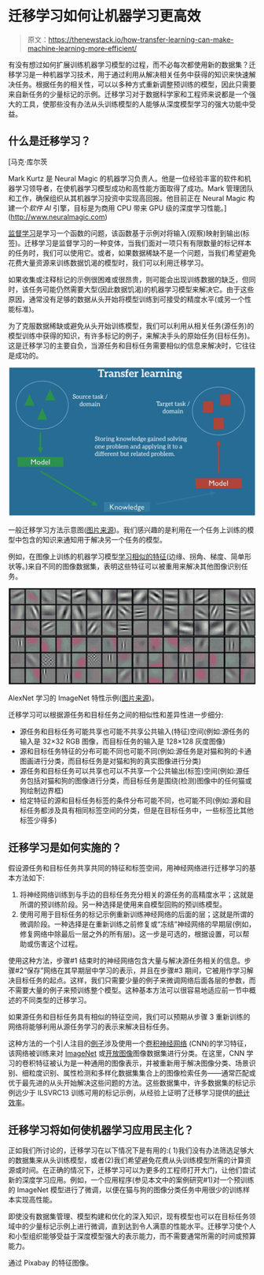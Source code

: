 # 迁移学习如何让机器学习更高效

> 原文：<https://thenewstack.io/how-transfer-learning-can-make-machine-learning-more-efficient/>

有没有想过如何扩展训练机器学习模型的过程，而不必每次都使用新的数据集？迁移学习是一种机器学习技术，用于通过利用从解决相关任务中获得的知识来快速解决任务。根据任务的相关性，可以以多种方式重新调整预训练的模型，因此只需要来自新任务的少量标记的示例。迁移学习对于数据科学家和工程师来说都是一个强大的工具，使那些没有办法从头训练模型的人能够从深度模型学习的强大功能中受益。

## 什么是迁移学习？

 [马克·库尔茨

Mark Kurtz 是 Neural Magic 的机器学习负责人。他是一位经验丰富的软件和机器学习领导者，在使机器学习模型成功和高性能方面取得了成功。Mark 管理团队和工作，确保组织从其机器学习投资中实现高回报。他目前正在 Neural Magic 构建一个*软件 AI* 引擎，目标是为商用 CPU 带来 GPU 级的深度学习性能。](http://www.neuralmagic.com) 

[监督学习](https://towardsdatascience.com/a-brief-introduction-to-supervised-learning-54a3e3932590)是学习一个函数的问题，该函数基于示例对将输入(观察)映射到输出(标签)。迁移学习是监督学习的一种变体，当我们面对一项只有有限数量的标记样本的任务时，我们可以使用它。或者，如果数据稀缺不是一个问题，当我们希望避免花费大量资源来训练数据饥渴的模型时，我们可以利用迁移学习。

如果收集或注释标记的示例很困难或很昂贵，则可能会出现训练数据的缺乏，但同时，该任务可能仍然需要大型(因此数据饥渴)的机器学习模型来解决它。由于这些原因，通常没有足够的数据从头开始将模型训练到可接受的精度水平(或另一个性能标准)。

为了克服数据稀缺或避免从头开始训练模型，我们可以利用从相关任务(源任务)的模型训练中获得的知识，有许多标记的例子，来解决手头的原始任务(目标任务)。这是迁移学习的主要自负，当源任务和目标任务需要相似的信息来解决时，它往往是成功的。

![](img/b23fb8694cdf6c8b8902e165ada674b7.png)

一般迁移学习方法示意图([图片来源](https://ruder.io/transfer-learning/))。我们感兴趣的是利用在一个任务上训练的模型中包含的知识来通知用于解决另一个任务的模型。

例如，在图像上训练的机器学习模型[学习相似的特征](https://towardsdatascience.com/how-to-visualize-convolutional-features-in-40-lines-of-code-70b7d87b0030)(边缘、拐角、梯度、简单形状等。)来自不同的图像数据集，表明这些特征可以被重用来解决其他图像识别任务。

![](img/690b56054fef49904d02d5cfb6bcd33a.png)

AlexNet 学习的 ImageNet 特性示例([图片来源](https://papers.nips.cc/paper/4824-imagenet-classification-with-deep-convolutional-neural-networks.pdf))。

迁移学习可以根据源任务和目标任务之间的相似性和差异性进一步细分:

*   源任务和目标任务可能共享也可能不共享公共输入(特征)空间(例如:源任务的输入是 32×32 RGB 图像，而目标任务的输入是 128×128 灰度图像)
*   源和目标任务特征的分布可能不同也可能不同(例如:源任务是对猫和狗的卡通图画进行分类，而目标任务是对猫和狗的真实图像进行分类)
*   源任务和目标任务可以共享也可以不共享一个公共输出(标签)空间(例如:源任务包括对猫和狗的图像进行分类，而目标任务是围绕(检测)图像中的任何猫或狗绘制边界框)
*   给定特征的源和目标任务标签的条件分布可能不同，也可能不同(例如:源和目标任务都涉及具有相同标签空间的分类，但是在目标任务中，一些标签比其他标签少得多)

## 迁移学习是如何实施的？

假设源任务和目标任务共享共同的特征和标签空间，用神经网络进行迁移学习的基本方法如下:

1.  将神经网络训练到与手边的目标任务充分相关的源任务的高精度水平；这就是所谓的预训练阶段。另一种选择是使用来自模型回购的预训练模型。
2.  使用可用于目标任务的标记示例重新训练神经网络的后面的层；这就是所谓的微调阶段。一种选择是在重新训练之前修复或“冻结”神经网络的早期层(例如，修复网络中除最后一层之外的所有层)。这一步是可选的，根据设置，可以帮助或伤害这个过程。

使用这种方法，步骤#1 结束时的神经网络包含大量与解决源任务相关的信息。步骤#2“保存”网络在其早期层中学习的表示，并且在步骤#3 期间，它被用作学习解决目标任务的起点。这样，我们只需要少量的例子来微调网络后面各层的参数，而不需要大量的例子来预训练整个模型。这种基本方法可以很容易地适应前一节中概述的不同类型的迁移学习。

如果源任务和目标任务具有相似的特征空间，我们可以预期从步骤 3 重新训练的网络将能够利用从源任务学习的表示来解决目标任务。

这种方法的一个引人注目的[例子](https://arxiv.org/abs/1403.6382)涉及使用一个[卷积神经网络](https://cs231n.github.io/convolutional-networks/) (CNN)的学习特征，该网络被训练来对 [ImageNet](http://image-net.org/challenges/LSVRC/2013/) 或[开放图像](https://opensource.google/projects/open-images-dataset)图像数据集进行分类。在这里，CNN 学习的卷积特征被认为是一种通用的图像表示，并被重新用于解决图像分类、场景识别、细粒度识别、属性检测和多样化数据集集合上的图像检索任务——通常匹配或优于最先进的从头开始解决这些问题的方法。这些数据集中，许多数据集的标记示例远少于 ILSVRC13 训练可用的标记示例，从经验上证明了迁移学习提供的[统计效率](https://en.wikipedia.org/wiki/Efficiency_(statistics))。

## 迁移学习将如何使机器学习应用民主化？

正如我们所讨论的，迁移学习在以下情况下是有用的:( 1)我们没有办法筛选足够大的数据集来从头训练模型，或者(2)我们希望避免花费从头训练模型所需的计算资源或时间。在正确的情况下，迁移学习可以为更多的工程师打开大门，让他们尝试新的深度学习应用。例如，一个应用程序(参见本文中的案例研究#1)对一个预训练的 ImageNet 模型进行了微调，以便在猫与狗的图像分类任务中用很少的训练样本实现高性能。

即使没有数据集管理、模型构建和优化的深入知识，现有模型也可以在目标任务领域中的少量标记示例上进行微调，直到达到令人满意的性能水平。迁移学习使个人和小型组织能够受益于深度模型强大的表示能力，而不需要通常所需的时间或预算能力。

通过 Pixabay 的特征图像。

<svg xmlns:xlink="http://www.w3.org/1999/xlink" viewBox="0 0 68 31" version="1.1"><title>Group</title> <desc>Created with Sketch.</desc></svg>